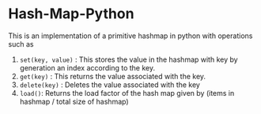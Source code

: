 # Hash-Map-Python

This is an implementation of a primitive hashmap in python with operations such as 

1. `set(key, value)` : This stores the value in the hashmap with key by generation an index according to the key.
2. `get(key)` : This returns the value associated with the key.
3. `delete(key)` : Deletes the value associated with the key
4. `load()`: Returns the load factor of the hash map given by (items in hashmap / total size of hashmap)
